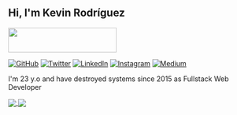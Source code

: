 ## Hi, I'm Kevin Rodríguez

<a href="https://codetrace.com/users/kevyder"><img src="https://codetrace.com/widget/kevyder" width="220" height="50" /></a>

<p>
	<a href="https://github.com/kevyder"><img src="https://img.shields.io/github/followers/kevyder.svg?label=GitHub&style=social" alt="GitHub"></a>
	<a href="https://twitter.com/kevyder"><img src="https://img.shields.io/twitter/follow/kevyder?label=Twitter&style=social" alt="Twitter"></a>
	<a href="https://www.linkedin.com/in/kevyder"><img src="https://img.shields.io/badge/LinkedIn--_.svg?style=social&logo=linkedin" alt="LinkedIn"></a>
	<a href="https://instagram.com/kevyder"><img src="https://img.shields.io/badge/Instagram-Follow-red" alt="Instagram"></a>
  	<a href="https://medium.com/@kevyder"><img src="https://img.shields.io/badge/Medium-kevyder-lightgrey" alt="Medium"></a>
</p>

I'm 23 y.o and have destroyed systems since 2015 as Fullstack Web Developer

<a href="https://github.com/kevyder/">
  <img align="center" src="https://github-readme-stats.anuraghazra1.vercel.app/api?username=kevyder&show_icons=true&title_color=000000&icon_color=000000&line_height=40" />
</a>
<a href="https://github.com/kevyder?tab=repositories">
  <img align="center" src="https://github-readme-stats.anuraghazra1.vercel.app/api/top-langs/?username=kevyder" />
</a>

